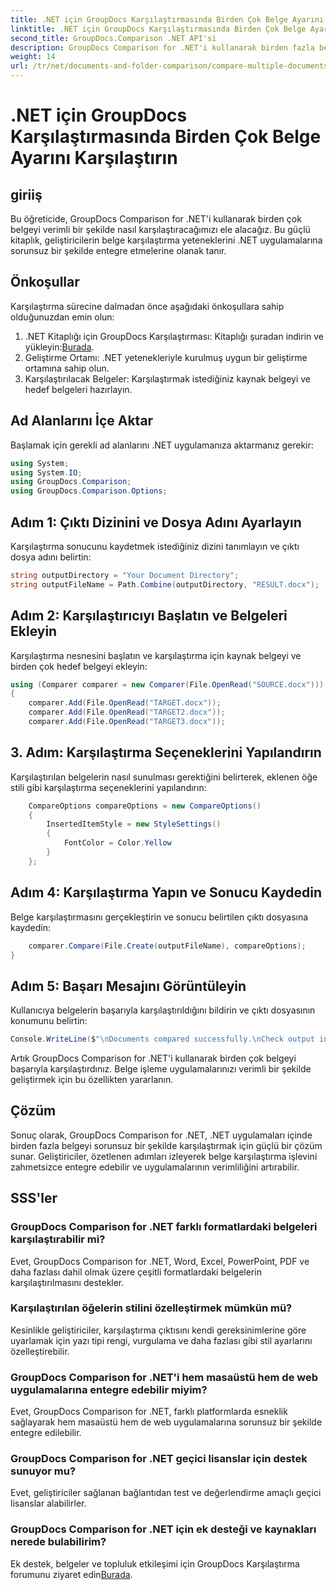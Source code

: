```yaml
---
title: .NET için GroupDocs Karşılaştırmasında Birden Çok Belge Ayarını Karşılaştırın
linktitle: .NET için GroupDocs Karşılaştırmasında Birden Çok Belge Ayarını Karşılaştırın
second_title: GroupDocs.Comparison .NET API'si
description: GroupDocs Comparison for .NET'i kullanarak birden fazla belgeyi zahmetsizce nasıl karşılaştıracağınızı keşfedin. Sorunsuz belge işleme için adım adım kılavuzumuzu izleyin.
weight: 14
url: /tr/net/documents-and-folder-comparison/compare-multiple-documents-settings-dotnet/
---
```


# .NET için GroupDocs Karşılaştırmasında Birden Çok Belge Ayarını Karşılaştırın

## giriiş
Bu öğreticide, GroupDocs Comparison for .NET'i kullanarak birden çok belgeyi verimli bir şekilde nasıl karşılaştıracağımızı ele alacağız. Bu güçlü kitaplık, geliştiricilerin belge karşılaştırma yeteneklerini .NET uygulamalarına sorunsuz bir şekilde entegre etmelerine olanak tanır.
## Önkoşullar
Karşılaştırma sürecine dalmadan önce aşağıdaki önkoşullara sahip olduğunuzdan emin olun:
1.  .NET Kitaplığı için GroupDocs Karşılaştırması: Kitaplığı şuradan indirin ve yükleyin:[Burada](https://releases.groupdocs.com/comparison/net/).
2. Geliştirme Ortamı: .NET yetenekleriyle kurulmuş uygun bir geliştirme ortamına sahip olun.
3. Karşılaştırılacak Belgeler: Karşılaştırmak istediğiniz kaynak belgeyi ve hedef belgeleri hazırlayın.

## Ad Alanlarını İçe Aktar
Başlamak için gerekli ad alanlarını .NET uygulamanıza aktarmanız gerekir:
```csharp
using System;
using System.IO;
using GroupDocs.Comparison;
using GroupDocs.Comparison.Options;
```
## Adım 1: Çıktı Dizinini ve Dosya Adını Ayarlayın
Karşılaştırma sonucunu kaydetmek istediğiniz dizini tanımlayın ve çıktı dosya adını belirtin:
```csharp
string outputDirectory = "Your Document Directory";
string outputFileName = Path.Combine(outputDirectory, "RESULT.docx");
```
## Adım 2: Karşılaştırıcıyı Başlatın ve Belgeleri Ekleyin
Karşılaştırma nesnesini başlatın ve karşılaştırma için kaynak belgeyi ve birden çok hedef belgeyi ekleyin:
```csharp
using (Comparer comparer = new Comparer(File.OpenRead("SOURCE.docx")))
{
    comparer.Add(File.OpenRead("TARGET.docx"));
    comparer.Add(File.OpenRead("TARGET2.docx"));
    comparer.Add(File.OpenRead("TARGET3.docx"));
```
## 3. Adım: Karşılaştırma Seçeneklerini Yapılandırın
Karşılaştırılan belgelerin nasıl sunulması gerektiğini belirterek, eklenen öğe stili gibi karşılaştırma seçeneklerini yapılandırın:
```csharp
    CompareOptions compareOptions = new CompareOptions()
    {
        InsertedItemStyle = new StyleSettings()
        {
            FontColor = Color.Yellow
        }
    };
```
## Adım 4: Karşılaştırma Yapın ve Sonucu Kaydedin
Belge karşılaştırmasını gerçekleştirin ve sonucu belirtilen çıktı dosyasına kaydedin:
```csharp
    comparer.Compare(File.Create(outputFileName), compareOptions);
}
```
## Adım 5: Başarı Mesajını Görüntüleyin
Kullanıcıya belgelerin başarıyla karşılaştırıldığını bildirin ve çıktı dosyasının konumunu belirtin:
```csharp
Console.WriteLine($"\nDocuments compared successfully.\nCheck output in {outputDirectory}.");
```
Artık GroupDocs Comparison for .NET'i kullanarak birden çok belgeyi başarıyla karşılaştırdınız. Belge işleme uygulamalarınızı verimli bir şekilde geliştirmek için bu özellikten yararlanın.

## Çözüm
Sonuç olarak, GroupDocs Comparison for .NET, .NET uygulamaları içinde birden fazla belgeyi sorunsuz bir şekilde karşılaştırmak için güçlü bir çözüm sunar. Geliştiriciler, özetlenen adımları izleyerek belge karşılaştırma işlevini zahmetsizce entegre edebilir ve uygulamalarının verimliliğini artırabilir.
## SSS'ler
### GroupDocs Comparison for .NET farklı formatlardaki belgeleri karşılaştırabilir mi?
Evet, GroupDocs Comparison for .NET, Word, Excel, PowerPoint, PDF ve daha fazlası dahil olmak üzere çeşitli formatlardaki belgelerin karşılaştırılmasını destekler.
### Karşılaştırılan öğelerin stilini özelleştirmek mümkün mü?
Kesinlikle geliştiriciler, karşılaştırma çıktısını kendi gereksinimlerine göre uyarlamak için yazı tipi rengi, vurgulama ve daha fazlası gibi stil ayarlarını özelleştirebilir.
### GroupDocs Comparison for .NET'i hem masaüstü hem de web uygulamalarına entegre edebilir miyim?
Evet, GroupDocs Comparison for .NET, farklı platformlarda esneklik sağlayarak hem masaüstü hem de web uygulamalarına sorunsuz bir şekilde entegre edilebilir.
### GroupDocs Comparison for .NET geçici lisanslar için destek sunuyor mu?
Evet, geliştiriciler sağlanan bağlantıdan test ve değerlendirme amaçlı geçici lisanslar alabilirler.
### GroupDocs Comparison for .NET için ek desteği ve kaynakları nerede bulabilirim?
 Ek destek, belgeler ve topluluk etkileşimi için GroupDocs Karşılaştırma forumunu ziyaret edin[Burada](https://forum.groupdocs.com/c/comparison/12).